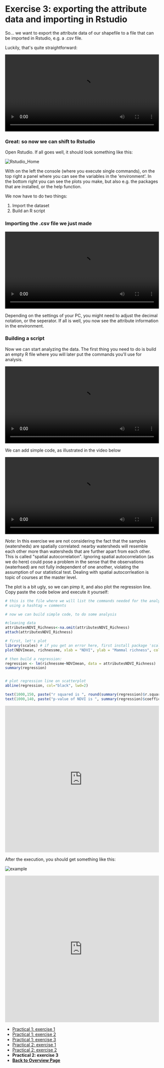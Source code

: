 # Exercise 3: exporting the attribute data and importing in Rstudio

So... we want to export the attribute data of our shapefile to a file that can be imported in Rstudio, e.g. a .csv file. 

Luckily, that's quite straightforward: 

<video style="width:100%" controls>
  <source src="https://user-images.githubusercontent.com/89069805/131507742-01689c6d-726c-4cfa-9853-ea126a24a054.mp4" type="video/mp4">
Your browser does not support the video tag.
</video>







### Great: so now we can shift to Rstudio

Open Rstudio. If all goes well, it should look something like this: 

![Rstudio_Home](https://user-images.githubusercontent.com/89069805/131488428-fe3591d5-2cd0-4107-8dd1-84b4aafe883b.png)

With on the left the console (where you execute single commands), on the top right a panel where you can see the variables in the 'environment'. In the bottom right you can see the plots you make, but also e.g. the packages that are installed, or the help function. 

We now have to do two things: 

1. Import the dataset
2. Build an R script


### Importing the .csv file we just made

<video style="width:100%" controls>
  <source src="https://user-images.githubusercontent.com/89069805/131488949-4c653f75-fd4a-4cb1-b619-feae62826521.mp4" type="video/mp4">
Your browser does not support the video tag.
</video>



Depending on the settings of your PC, you might need to adjust the decimal notation, or the seperator. 
If all is well, you now see the attribute information in the environment. 



### Building a script

Now we can start analyzing the data. The first thing you need to do is build an empty R file where you will later put the commands you'll use for analysis. 

<video style="width:100%" controls>
  <source src="https://user-images.githubusercontent.com/89069805/131489386-bf1b4aee-c1bc-42d3-a1fa-afc8397c0b7e.mp4" type="video/mp4">
Your browser does not support the video tag.
</video>




We can add simple code, as illustrated in the video below 

<video style="width:100%" controls>
  <source src="https://user-images.githubusercontent.com/89069805/131489891-e0210044-50ad-4361-9fea-1b8e095dbbc7.mp4" type="video/mp4">
Your browser does not support the video tag.
</video>


*Note*: In this exercise we are not considering the fact that the samples (watersheds) are spatially correlated: nearby watersheds will resemble each other more than watersheds that are further apart from each other. This is called "spatial autocorrelation". Ignoring spatial autocorrelation (as we do here) could pose a problem in the sense that the observations (waterhsed) are not fully independent of one another, violating the assumption of our statistical test. Dealing with spatial autocorrleation is topic of courses at the master level. 

The plot is a bit ugly, so we can pimp it, and also plot the regression line. 
Copy paste the code below and execute it yourself: 

```r
# this is the file where we will list the commands needed for the analysis
# using a hashtag = comments 

# now we can build simple code, to do some analysis

#cleaning data
attributesNDVI_Richness<-na.omit(attributesNDVI_Richness)
attach(attributesNDVI_Richness)

# first, let's plot
library(scales) # if you get an error here, first install package 'scales' using install.packages('scales')
plot(NDVImean, richnessme, xlab = "NDVI", ylab = "Mammal richness", col=alpha("green",0.3), pch = 16)

# then build a regression: 
regression <- lm(richnessme~NDVImean, data = attributesNDVI_Richness)
summary(regression)


# plot regression line on scatterplot
abline(regression, col="black", lwd=2)

text(1000,150, paste("r squared is ", round(summary(regression)$r.squared,2)))
text(1000,140, paste("p-value of NDVI is ", summary(regression)$coefficients[8]))

```

<iframe width="640px" height= "480px" src= "https://forms.office.com/Pages/ResponsePage.aspx?id=zcrxoIxhA0S5RXb7PWh05Vl3_L7XnVBBlpWSqA8whj9URFJGOVZBWE5YTURMWVNWV1A4VU9FWkFPMS4u&embed=true" frameborder= "0" marginwidth= "0" marginheight= "0" style= "border: none; max-width:100%; max-height:100vh" allowfullscreen webkitallowfullscreen mozallowfullscreen msallowfullscreen> </iframe>


After the execution, you should get something like this: 

![example](https://user-images.githubusercontent.com/89069805/131496702-b8d0af27-b702-4175-8525-1ce44975cc2b.png)

<iframe width="640px" height= "480px" src= "https://forms.office.com/Pages/ResponsePage.aspx?id=zcrxoIxhA0S5RXb7PWh05Vl3_L7XnVBBlpWSqA8whj9UNkY5REtCVFdJOFJUUE5UWUdOVUNXUzIzNS4u&embed=true" frameborder= "0" marginwidth= "0" marginheight= "0" style= "border: none; max-width:100%; max-height:100vh" allowfullscreen webkitallowfullscreen mozallowfullscreen msallowfullscreen> </iframe>

<nav>
  <ul>
    <li><a href="https://liesjacobs.github.io/World-Food-and-Ecosystems/practical1/intro.html">Practical 1: exercise 1</a></li>
    <li><a href="https://liesjacobs.github.io/World-Food-and-Ecosystems/practical1/exploring.html">Practical 1: exercise 2</a></li>
    <li><a href="https://liesjacobs.github.io/World-Food-and-Ecosystems/practical1/understandinggradients.html">Practical 1: exercise 3</a></li>
    <li><a href="https://liesjacobs.github.io/World-Food-and-Ecosystems/practical2/intro.html">Practical 2: exercise 1</a></li>
    <li><a href="https://liesjacobs.github.io/World-Food-and-Ecosystems/practical2/QGIS.html">Practical 2: exercise 2</a></li>
    <li><strong>Practical 2: exercise 3</strong></li>
    <li><a href="https://liesjacobs.github.io/World-Food-and-Ecosystems/"><b>Back to Overview Page</b></a></li>
  </ul>
</nav>

